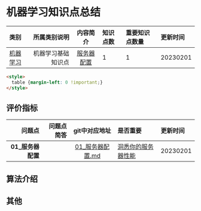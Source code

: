 # 机器学习知识点总结


| 类别 | 所属类别说明 | 内容简介 | 知识点数 | 重要知识点数量 | 更新时间
|:- |-: | :-: | :-  | :- | :- 
|[机器学习](#机器学习) | 机器学习基础知识点 | [服务器配置](#01_服务器配置) | 1 | 1 | 20230201

```html
<style>
  table {margin-left: 0 !important;}
</style>
```

## 评价指标


| 问题点 | 问题点简答 | git中对应地址 | 是否重要 | 更新时间
|-: |-: | :-:  | :- | :-
|<b id="01_服务器配置">01_服务器配置</b> | | [01_服务器配置.md](https://github.com/w666x/blog_items/tree/main/01_knowyour_machine/01_服务器配置.md)| [洞悉你的服务器性能](https://juejin.cn/post/6996576287554338829) | 20230201


## 算法介绍


## 其他
